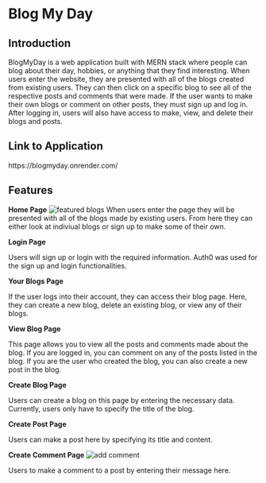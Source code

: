 # Blog My Day


<h2>Introduction</h2>
BlogMyDay is a web application built with MERN stack where people can blog about their day, hobbies, or anything that they find interesting. When users enter the website, they are presented with all of the blogs created from existing users. They can then click on a specific blog to see all of the respective posts and comments that were made. If the user wants to make their own blogs or comment on other posts, they must sign up and log in. After logging in, users will also have access to make, view, and delete their blogs and posts.


<h2>Link to Application</h2>
https://blogmyday.onrender.com/


Features
----
__Home Page__ 
![featured blogs](https://user-images.githubusercontent.com/27057402/214251331-f6e269d3-a8df-42c4-a2f9-a2046bf00d81.PNG)
When users enter the page they will be presented with all of the blogs made by existing users. From here they can either look at indiviual blogs or sign up to make some of their own.

__Login Page__ 

Users will sign up or login with the required information. Auth0 was used for the sign up and login functionalities.

__Your Blogs Page__ 

If the user logs into their account, they can access their blog page. Here, they can create a new blog, delete an existing blog, or view any of their blogs.

__View Blog Page__ 

This page allows you to view all the posts and comments made about the blog. If you are logged in, you can comment on any of the posts listed in the blog. If you are the user who created the blog, you can also create a new post in the blog.

__Create Blog Page__ 

Users can create a blog on this page by entering the necessary data. Currently, users only have to specify the title of the blog.

__Create Post Page__ 

Users can make a post here by specifying its title and content.

__Create Comment Page__ 
![add comment](https://user-images.githubusercontent.com/27057402/214251448-846fd082-0aaf-459c-86a2-a328113660d9.PNG)

Users to make a comment to a post by entering their message here.

